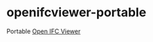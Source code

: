 openifcviewer-portable
======================
Portable [Open IFC Viewer](https://openifcviewer.com/)
